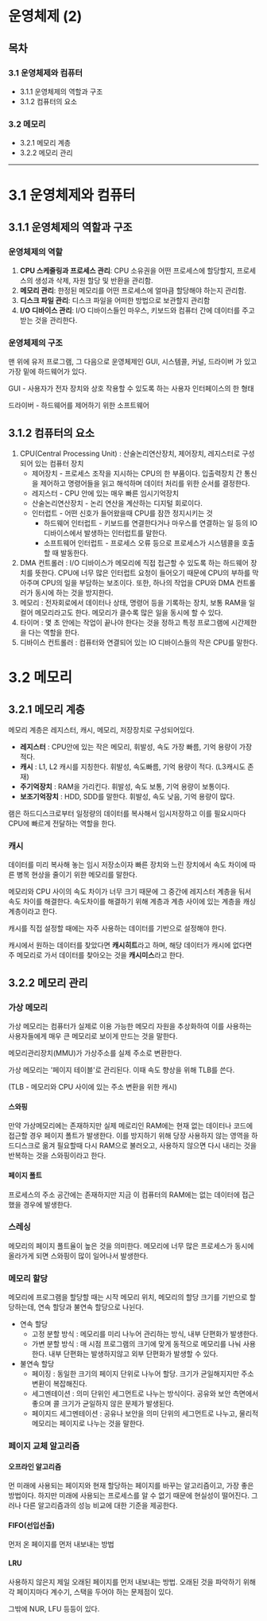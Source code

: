 # 운영체제 (2)

## 목차

### 3.1 운영체제와 컴퓨터

- 3.1.1 운영체제의 역할과 구조
- 3.1.2 컴퓨터의 요소

### 3.2 메모리

- 3.2.1 메모리 계층
- 3.2.2 메모리 관리

---

# 3.1 운영체제와 컴퓨터

## 3.1.1 운영체제의 역할과 구조

### 운영체제의 역할

1.  **CPU 스케줄링과 프로세스 관리**: CPU 소유권을 어떤 프로세스에 할당할지, 프로세스의 생성과 삭제, 자원 할당 및 반환을 관리함.
2.  **메모리 관리**: 한정된 메모리를 어떤 프로세스에 얼마큼 할당해야 하는지 관리함.
3.  **디스크 파일 관리**: 디스크 파일을 어떠한 방법으로 보관할지 관리함
4.  **I/O 디바이스 관리**: I/O 디바이스들인 마우스, 키보드와 컴퓨터 간에 데이터를 주고받는 것을 관리한다.

### 운영체제의 구조

맨 위에 유저 프로그램, 그 다음으로 운영체제인 GUI, 시스템콜, 커널, 드라이버 가 있고 가장 밑에 하드웨어가 있다.

GUI - 사용자가 전자 장치와 상호 작용할 수 있도록 하는 사용자 인터페이스의 한 형태

드라이버 - 하드웨어를 제어하기 위한 소프트웨어

## 3.1.2 컴퓨터의 요소

1. CPU(Central Processing Unit) : 산술논리연산장치, 제어장치, 레지스터로 구성되어 있는 컴퓨터 장치
   - 제어장치 - 프로세스 조작을 지시하는 CPU의 한 부품이다. 입출력장치 간 통신을 제어하고 명령어들을 읽고 해석하며 데이터 처리를 위한 순서를 결정한다.
   - 레지스터 - CPU 안에 있는 매우 빠른 임시기억장치
   - 산술논리연산장치 - 논리 연산을 계산하는 디지털 회로이다.
   - 인터럽트 - 어떤 신호가 들어왔을때 CPU를 잠깐 정지시키는 것
     - 하드웨어 인터럽트 - 키보드를 연결한다거나 마우스를 연결하는 일 등의 IO 디바이스에서 발생하는 인터럽트를 말한다.
     - 소프트웨어 인터럽트 - 프로세스 오류 등으로 프로세스가 시스템콜을 호출할 때 발동한다.
2. DMA 컨트롤러 : I/O 디바이스가 메모리에 직접 접근할 수 있도록 하는 하드웨어 장치를 뜻한다. CPU에 너무 많은 인터럽트 요청이 들어오기 때문에 CPU의 부하를 막아주며 CPU의 일을 부담하는 보조이다. 또한, 하나의 작업을 CPU와 DMA 컨트롤러가 동시에 하는 것을 방지한다.
3. 메모리 : 전자회로에서 데이터나 상태, 명령어 등을 기록하는 장치, 보통 RAM을 일컬어 메모리라고도 한다. 메모리가 클수록 많은 일을 동시에 할 수 있다.
4. 타이머 : 몇 초 안에는 작업이 끝나야 한다는 것을 정하고 특정 프로그램에 시간제한을 다는 역할을 한다.
5. 디바이스 컨트롤러 : 컴퓨터와 연결되어 있는 IO 디바이스들의 작은 CPU를 말한다.

# 3.2 메모리

## 3.2.1 메모리 계층

메모리 계층은 레지스터, 캐시, 메모리, 저장장치로 구성되어있다.

- **레지스터** : CPU안에 있는 작은 메모리, 휘발성, 속도 가장 빠름, 기억 용량이 가장 적다.
- **캐시** : L1, L2 캐시를 지칭한다. 휘발성, 속도빠름, 기억 용량이 적다. (L3캐시도 존재)
- **주기억장치** : RAM을 가리킨다. 휘발성, 속도 보통, 기억 용량이 보통이다.
- **보조기억장치** : HDD, SDD를 말한다. 휘발성, 속도 낮음, 기억 용량이 많다.

램은 하드디스크로부터 일정량의 데이터를 복사해서 임시저장하고 이를 필요시마다 CPU에 빠르게 전달하는 역할을 한다.

### **캐시**

데이터를 미리 복사해 놓는 임시 저장소이자 빠른 장치와 느린 장치에서 속도 차이에 따른 병목 현상을 줄이기 위한 메모리를 말한다.

메모리와 CPU 사이의 속도 차이가 너무 크기 때문에 그 중간에 레지스터 계층을 둬서 속도 차이를 해결한다. 속도차이를 해결하기 위해 계층과 계층 사이에 있는 계층을 캐싱 계층이라고 한다.

캐시를 직접 설정할 때에는 자주 사용하는 데이터를 기반으로 설정해야 한다.

캐시에서 원하는 데이터를 찾았다면 **캐시히트**라고 하며, 해당 데이터가 캐시에 없다면 주 메모리로 가서 데이터를 찾아오는 것을 **캐시미스**라고 한다.

## 3.2.2 메모리 관리

### 가상 메모리

가상 메모리는 컴퓨터가 실제로 이용 가능한 메모리 자원을 추상화하여 이를 사용하는 사용자들에게 매우 큰 메모리로 보이게 만드는 것을 말한다.

메모리관리장치(MMU)가 가상주소를 실제 주소로 변환한다.

가상 메모리는 '페이지 테이블'로 관리된다. 이때 속도 향상을 위해 TLB를 쓴다.

(TLB - 메모리와 CPU 사이에 있는 주소 변환을 위한 캐시)

#### 스와핑

만약 가상메모리에는 존재하지만 실제 메로리인 RAM에는 현재 없는 데이터나 코드에 접근할 경우 페이지 폴트가 발생한다. 이를 방지하기 위해 당장 사용하지 않는 영역을 하드디스크로 옮겨 필요할때 다시 RAM으로 불러오고, 사용하지 않으면 다시 내리는 것을 반복하는 것을 스와핑이라고 한다.

#### 페이지 폴트

프로세스의 주소 공간에는 존재하지만 지금 이 컴퓨터의 RAM에는 없는 데이터에 접근했을 경우에 발생한다.

### 스레싱

메모리의 페이지 폴트율이 높은 것을 의미한다.
메모리에 너무 많은 프로세스가 동시에 올라가게 되면 스와핑이 많이 일어나서 발생한다.

### 메모리 할당

메모리에 프로그램을 할당할 때는 시작 메모리 위치, 메모리의 할당 크기를 기반으로 할당하는데, 연속 할당과 불연속 할당으로 나뉜다.

- 연속 할당
  - 고정 분할 방식 : 메모리를 미리 나누어 관리하는 방식, 내부 단편화가 발생한다.
  - 가변 분할 방식 : 매 시점 프로그램의 크기에 맞게 동적으로 메모리를 나눠 사용한다. 내부 단편화는 발생하지않고 외부 단편화가 발생할 수 있다.
- 불연속 할당
  - 페이징 : 동일한 크기의 페이지 단위로 나누어 할당. 크기가 균일해지지만 주소변환이 복잡해진다.
  - 세그멘테이션 : 의미 단위인 세그먼트로 나누는 방식이다. 공유와 보안 측면에서 좋으며 콜 크기가 균일하지 않은 문제가 발생된다.
  - 페이지드 세그멘테이션 : 공유나 보안을 의미 단위의 세그먼트로 나누고, 물리적 메모리는 페이지로 나누는 것을 말한다.

### 페이지 교체 알고리즘

#### 오프라인 알고리즘

먼 미래에 사용되는 페이지와 현재 할당하는 페이지를 바꾸는 알고리즘이고, 가장 좋은 방법이다. 하지만 미래에 사용되는 프로세스를 알 수 없기 때문에 현실성이 떨어진다. 그러나 다른 알고리즘과의 성능 비교에 대한 기준을 제공한다.

#### FIFO(선입선출)

먼저 온 페이지를 먼저 내보내는 방법

#### LRU

사용하지 않은지 제일 오래된 페이지를 먼저 내보내는 방법.
오래된 것을 파악하기 위해 각 페이지마다 계수기, 스택을 두어야 하는 문제점이 있다.

그밖에 NUR, LFU 등등이 있다.
